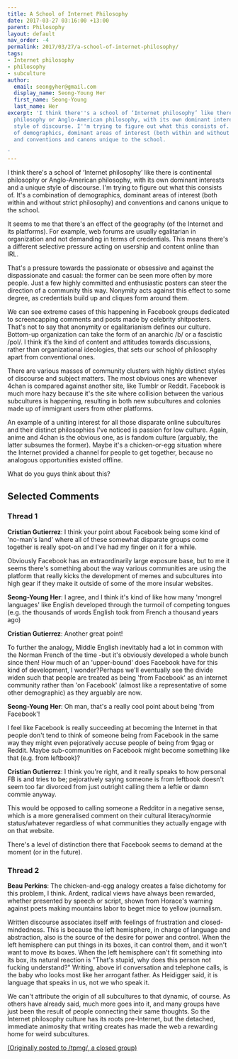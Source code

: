 ```yaml
---
title: A School of Internet Philosophy
date: 2017-03-27 03:16:00 +13:00
parent: Philosophy
layout: default
nav_order: -4
permalink: 2017/03/27/a-school-of-internet-philosophy/
tags:
- Internet philosophy
- philosophy
- subculture
author:
  email: seongyher@gmail.com
  display_name: Seong-Young Her
  first_name: Seong-Young
  last_name: Her
excerpt: 'I think there''s a school of ‘Internet philosophy’ like there is continental
  philosophy or Anglo-American philosophy, with its own dominant interests and a unique
  style of discourse. I''m trying to figure out what this consists of. It''s a combination
  of demographics, dominant areas of interest (both within and without strict philosophy)
  and conventions and canons unique to the school.

'
---
```


I think there's a school of ‘Internet philosophy’ like there is continental philosophy or Anglo-American philosophy, with its own dominant interests and a unique style of discourse. I'm trying to figure out what this consists of. It's a combination of demographics, dominant areas of interest (both within and without strict philosophy) and conventions and canons unique to the school.

It seems to me that there's an effect of the geography (of the Internet and its platforms). For example, web forums are usually egalitarian in organization and not demanding in terms of credentials. This means there's a different selective pressure acting on usership and content online than IRL.

That's a pressure towards the passionate or obsessive and against the dispassionate and casual: the former can be seen more often by more people. Just a few highly committed and enthusiastic posters can steer the direction of a community this way. Nonymity acts against this effect to some degree, as credentials build up and cliques form around them.

We can see extreme cases of this happening in Facebook groups dedicated to screencapping comments and posts made by celebrity shitposters. That's not to say that anonymity or egalitarianism defines our culture. Bottom-up organization can take the form of an anarchic /b/ or a fascistic /pol/. I think it’s the kind of content and attitudes towards discussions, rather than organizational ideologies, that sets our school of philosophy apart from conventional ones.

There are various masses of community clusters with highly distinct styles of discourse and subject matters. The most obvious ones are whenever 4chan is compared against another site, like Tumblr or Reddit. Facebook is much more hazy because it's the site where collision between the various subcultures is happening, resulting in both new subcultures and colonies made up of immigrant users from other platforms.

An example of a uniting interest for all those disparate online subcultures and their distinct philosophies I've noticed is passion for low culture. Again, anime and 4chan is the obvious one, as is fandom culture (arguably, the latter subsumes the former). Maybe it's a chicken-or-egg situation where the Internet provided a channel for people to get together, because no analogous opportunities existed offline.

What do you guys think about this?

## Selected Comments
### Thread 1

**Cristian Gutierrez**: I think your point about Facebook being some kind of 'no-man's land' where all of these somewhat disparate groups come together is really spot-on and I've had my finger on it for a while. 

Obviously Facebook has an extraordinarily large exposure base, but to me it seems there's something about the way various communities are using the platform that really kicks the development of memes and subcultures into high gear if they make it outside of some of the more insular websites.

**Seong-Young Her**: I agree, and I think it's kind of like how many 'mongrel languages' like English developed through the turmoil of competing tongues (e.g. the thousands of words English took from French a thousand years ago)

**Cristian Gutierrez**: Another great point! 

To further the analogy, Middle English inevitably had a lot in common with the Norman French of the time -but it's obviously developed a whole bunch since then! How much of an 'upper-bound' does Facebook have for this kind of development, I wonder?Perhaps we'll eventually see the divide widen such that people are treated as being 'from Facebook' as an internet community rather than 'on Facebook' (almost like a representative of some other demographic) as they arguably are now.

**Seong-Young Her**: Oh man, that's a really cool point about being 'from Facebook'!

I feel like Facebook is really succeeding at becoming the Internet in that people don't tend to think of someone being from Facebook in the same way they might even pejoratively accuse people of being from 9gag or Reddit. Maybe sub-communities on Facebook might become something like that (e.g. from leftbook)?

**Cristian Gutierrez**: I think you're right, and it really speaks to how personal FB is and tries to be; pejoratively saying someone is from leftbook doesn't seem too far divorced from just outright calling them a leftie or damn commie anyway. 

This would be opposed to calling someone a Redditor in a negative sense, which is a more generalised comment on their cultural literacy/normie status/whatever regardless of what communities they actually engage with on that website. 

There's a level of distinction there that Facebook seems to demand at the moment (or in the future).

### Thread 2

**Beau Perkins**: The chicken-and-egg analogy creates a false dichotomy for this problem, I think. Ardent, radical views have always been rewarded, whether presented by speech or script, shown from Horace's warning against poets making mountains labor to beget mice to yellow journalism. 

Written discourse associates itself with feelings of frustration and closed-mindedness. This is because the left hemisphere, in charge of language and abstraction, also is the source of the desire for power and control. When the left hemisphere can put things in its boxes, it can control them, and it won't want to move its boxes. When the left hemisphere can't fit something into its box, its natural reaction is "That's stupid, why does this person not fucking understand?" Writing, above irl conversation and telephone calls, is the baby who looks most like her arrogant father. As Heidigger said, it is language that speaks in us, not we who speak it.

We can't attribute the origin of all subcultures to that dynamic, of course. As others have already said, much more goes into it, and many groups have just been the result of people connecting their same thoughts. So the Internet philosophy culture has its roots pre-Internet, but the detached, immediate animosity that writing creates has made the web a rewarding home for weird subcultures.


[(Originally posted to /tpmg/, a closed group)](https://www.facebook.com/groups/sophismo/permalink/1423828097639046/)
